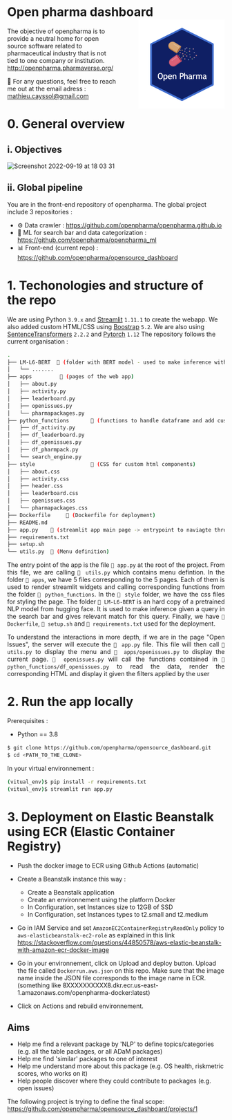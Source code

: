 # Open pharma dashboard <img src="logo.png" align="right" width="200" style="margin-left:50px;"/>

The objective of openpharma is to provide a neutral home for open source software related to pharmaceutical industry that is not tied to one company or institution. http://openpharma.pharmaverse.org/

📨 For any questions, feel free to reach me out at the email adress : mathieu.cayssol@gmail.com

# 0. General overview

## i. Objectives

<img width="940" alt="Screenshot 2022-09-19 at 18 03 31" src="https://user-images.githubusercontent.com/49449000/191062166-c8a54c1a-e4b2-431d-b83c-a7811e247b4e.png">


## ii. Global pipeline

You are in the front-end repository of openpharma. The global project include 3 repositories :
 - ⚙️ Data crawler : https://github.com/openpharma/openpharma.github.io
 - 🤖 ML for search bar and data categorization : https://github.com/openpharma/openpharma_ml
 - 📊 Front-end (current repo) : https://github.com/openpharma/opensource_dashboard
 
 

# 1. Techonologies and structure of the repo

We are using Python ```3.9.x``` and [Streamlit](https://streamlit.io/) ```1.11.1``` to create the webapp. We also added custom HTML/CSS using [Boostrap](https://getbootstrap.com/) ```5.2```. We are also using [SentenceTransformers](https://www.sbert.net/) ```2.2.2``` and [Pytorch](https://pytorch.org/) ```1.12``` The repository follows the current organisation :

```bash
.
├── LM-L6-BERT  📁 (folder with BERT model - used to make inference with the search bar)
│   └── ....... 
├── apps         📁 (pages of the web app)
│   ├── about.py
│   ├── activity.py
│   ├── leaderboard.py
│   ├── openissues.py
│   └── pharmapackages.py
├── python_functions       📁 (functions to handle dataframe and add custom html/css)
│   ├── df_activity.py
│   ├── df_leaderboard.py
│   ├── df_openissues.py
│   ├── df_pharmpack.py
│   └── search_engine.py
├── style                  📁 (CSS for custom html components)
│   ├── about.css
│   ├── activity.css
│   ├── header.css
│   ├── leaderboard.css
│   ├── openissues.css
│   └── pharmapackages.css
├── Dockerfile     🐳 (Dockerfile for deployment)
├── README.md
├── app.py    📄 (streamlit app main page -> entrypoint to naviagte through menu)
├── requirements.txt
├── setup.sh
└── utils.py  📄 (Menu definition)
```

<div style="text-align: justify;">

The entry point of the app is the file ```📄 app.py``` at the root of the project. From this
file, we are calling ```📄 utils.py``` which contains menu defintion. In the folder ```📁 apps```, we have 5
files corresponding to the 5 pages. Each of them is used to render streamlit widgets and
calling corresponding functions from the folder ```📁 python_functions```. In the ```📁 style``` folder,
we have the css files for styling the page. The folder ```📁 LM-L6-BERT``` is an hard copy of
a pretrained NLP model from hugging face. It is used to make inference given a query
in the search bar and gives relevant match for this query. Finally, we have ```🐳 Dockerfile```,
```📄 setup.sh``` and ```📄 requirements.txt``` used for the deployment.

To understand the interactions in more depth, if we are in the page "Open Issues",
the server will execute the ```📄 app.py``` file. This file will then call ```📄 utils.py``` to display the
menu and ```📄 apps/openissues.py``` to display the current page. ```📄 openissues.py``` will call the
functions contained in ```📄 python_functions/df_openissues.py``` to read the data, render the
corresponding HTML and display it given the filters applied by the user

 </div>
 
# 2. Run the app locally

Prerequisites : 
- Python == 3.8


```bash
$ git clone https://github.com/openpharma/opensource_dashboard.git
$ cd <PATH_TO_THE_CLONE>
```

In your virtual environnement :
```bash
(vitual_env)$ pip install -r requirements.txt
(vitual_env)$ streamlit run app.py
```

# 3. Deployment on Elastic Beanstalk using ECR (Elastic Container Registry)

* Push the docker image to ECR using Github Actions (automatic)

* Create a Beanstalk instance this way :
  * Create a Beanstalk application
  * Create an environnement using the platform Docker
  * In Configuration, set Instances size to 12GB of SSD
  * In Configuration, set Instances types to t2.small and t2.medium
  
* Go in IAM Service and set ```AmazonEC2ContainerRegistryReadOnly``` policy to ```aws-elasticbeanstalk-ec2-role``` as explained in this link https://stackoverflow.com/questions/44850578/aws-elastic-beanstalk-with-amazon-ecr-docker-image

* Go in your environnement, click on Upload and deploy button. Upload the file called ```Dockerrun.aws.json``` on this repo. Make sure that the image name inside the JSON file corresponds to the image name in ECR. (something like 8XXXXXXXXXX8.dkr.ecr.us-east-1.amazonaws.com/openpharma-docker:latest)

* Click on Actions and rebuild environnement.


## Aims

* Help me find a relevant package by 'NLP' to define topics/categories (e.g. all the table packages, or all ADaM packages)
* Help me find 'similar' packages to one of interest
* Help me understand more about this package (e.g. OS health, riskmetric scores, who works on it)
* Help people discover where they could contribute to packages (e.g. open issues)

The following project is trying to define the final scope: https://github.com/openpharma/opensource_dashboard/projects/1



